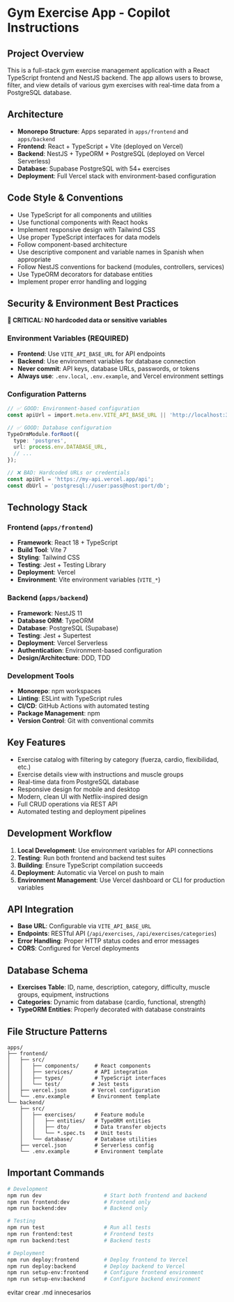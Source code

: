 # Gym Exercise App - Copilot Instructions

<!-- Use this file to provide workspace-specific custom instructions to Copilot. For more details, visit https://code.visualstudio.com/docs/copilot/copilot-customization#_use-a-githubcopilotinstructionsmd-file -->

## Project Overview
This is a full-stack gym exercise management application with a React TypeScript frontend and NestJS backend. The app allows users to browse, filter, and view details of various gym exercises with real-time data from a PostgreSQL database.

## Architecture
- **Monorepo Structure**: Apps separated in `apps/frontend` and `apps/backend`
- **Frontend**: React + TypeScript + Vite (deployed on Vercel)
- **Backend**: NestJS + TypeORM + PostgreSQL (deployed on Vercel Serverless)
- **Database**: Supabase PostgreSQL with 54+ exercises
- **Deployment**: Full Vercel stack with environment-based configuration

## Code Style & Conventions
- Use TypeScript for all components and utilities
- Use functional components with React hooks
- Implement responsive design with Tailwind CSS
- Use proper TypeScript interfaces for data models
- Follow component-based architecture
- Use descriptive component and variable names in Spanish when appropriate
- Follow NestJS conventions for backend (modules, controllers, services)
- Use TypeORM decorators for database entities
- Implement proper error handling and logging

## Security & Environment Best Practices
**🚨 CRITICAL: NO hardcoded data or sensitive variables**

### Environment Variables (REQUIRED)
- **Frontend**: Use `VITE_API_BASE_URL` for API endpoints
- **Backend**: Use environment variables for database connection
- **Never commit**: API keys, database URLs, passwords, or tokens
- **Always use**: `.env.local`, `.env.example`, and Vercel environment settings

### Configuration Patterns
```typescript
// ✅ GOOD: Environment-based configuration
const apiUrl = import.meta.env.VITE_API_BASE_URL || 'http://localhost:3001/api';

// ✅ GOOD: Database configuration
TypeOrmModule.forRoot({
  type: 'postgres',
  url: process.env.DATABASE_URL,
  // ...
});

// ❌ BAD: Hardcoded URLs or credentials
const apiUrl = 'https://my-api.vercel.app/api';
const dbUrl = 'postgresql://user:pass@host:port/db';
```

## Technology Stack

### Frontend (`apps/frontend`)
- **Framework**: React 18 + TypeScript
- **Build Tool**: Vite 7
- **Styling**: Tailwind CSS
- **Testing**: Jest + Testing Library
- **Deployment**: Vercel
- **Environment**: Vite environment variables (`VITE_*`)

### Backend (`apps/backend`)
- **Framework**: NestJS 11
- **Database ORM**: TypeORM
- **Database**: PostgreSQL (Supabase)
- **Testing**: Jest + Supertest
- **Deployment**: Vercel Serverless
- **Authentication**: Environment-based configuration
- **Design/Architecture**: DDD, TDD 

### Development Tools
- **Monorepo**: npm workspaces
- **Linting**: ESLint with TypeScript rules
- **CI/CD**: GitHub Actions with automated testing
- **Package Management**: npm
- **Version Control**: Git with conventional commits

## Key Features
- Exercise catalog with filtering by category (fuerza, cardio, flexibilidad, etc.)
- Exercise details view with instructions and muscle groups
- Real-time data from PostgreSQL database
- Responsive design for mobile and desktop
- Modern, clean UI with Netflix-inspired design
- Full CRUD operations via REST API
- Automated testing and deployment pipelines

## Development Workflow
1. **Local Development**: Use environment variables for API connections
2. **Testing**: Run both frontend and backend test suites
3. **Building**: Ensure TypeScript compilation succeeds
4. **Deployment**: Automatic via Vercel on push to main
5. **Environment Management**: Use Vercel dashboard or CLI for production variables

## API Integration
- **Base URL**: Configurable via `VITE_API_BASE_URL`
- **Endpoints**: RESTful API (`/api/exercises`, `/api/exercises/categories`)
- **Error Handling**: Proper HTTP status codes and error messages
- **CORS**: Configured for Vercel deployments

## Database Schema
- **Exercises Table**: ID, name, description, category, difficulty, muscle groups, equipment, instructions
- **Categories**: Dynamic from database (cardio, functional, strength)
- **TypeORM Entities**: Properly decorated with database constraints

## File Structure Patterns
```
apps/
├── frontend/
│   ├── src/
│   │   ├── components/     # React components
│   │   ├── services/       # API integration
│   │   ├── types/          # TypeScript interfaces
│   │   └── test/          # Jest tests
│   ├── vercel.json        # Vercel configuration
│   └── .env.example       # Environment template
└── backend/
    ├── src/
    │   ├── exercises/      # Feature module
    │   │   ├── entities/   # TypeORM entities
    │   │   ├── dto/        # Data transfer objects
    │   │   └── *.spec.ts   # Unit tests
    │   └── database/       # Database utilities
    ├── vercel.json         # Serverless config
    └── .env.example        # Environment template
```

## Important Commands
```bash
# Development
npm run dev                    # Start both frontend and backend
npm run frontend:dev           # Frontend only
npm run backend:dev            # Backend only

# Testing
npm run test                   # Run all tests
npm run frontend:test          # Frontend tests
npm run backend:test           # Backend tests

# Deployment
npm run deploy:frontend        # Deploy frontend to Vercel
npm run deploy:backend         # Deploy backend to Vercel
npm run setup-env:frontend     # Configure frontend environment
npm run setup-env:backend      # Configure backend environment
```


evitar crear .md innecesarios
